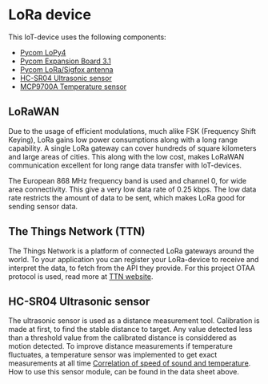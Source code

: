 # LoRa device
This IoT-device uses the following components:
* [Pycom LoPy4](https://pycom.io/product/lopy4/) 
* [Pycom Expansion Board 3.1](https://pycom.io/product/expansion-board-3-0/)
* [Pycom LoRa/Sigfox antenna](https://pycom.io/product/lora-868mhz-915mhz-sigfox-antenna-kit/)
* [HC-SR04 Ultrasonic sensor](https://www.electrokit.com/uploads/productfile/41013/HC-SR04.pdf)
* [MCP9700A Temperature sensor](https://www.mouser.com/datasheet/2/268/20001942F-461622.pdf)

<!-- ABOUT THE PROJECT -->
## LoRaWAN
Due to the usage of efficient modulations, much alike FSK (Frequency Shift Keying), LoRa gains low power consumptions along with a long range capability. A single LoRa gateway can cover hundreds of square kilometers and large areas of cities. This along with the low cost, makes LoRaWAN communication excellent for long range data transfer with IoT-devices. 

The European 868 MHz frequency band is used and channel 0, for wide area connectivity. This give a very low data rate of 0.25 kbps. The low data rate restricts the amount of data to be sent, which makes LoRa good for sending sensor data.

## The Things Network (TTN)
The Things Network is a platform of connected LoRa gateways around the world. To your application you can register your LoRa-device to receive and interpret the data, to fetch from the API they provide. For this project OTAA protocol is used, read more at [TTN website](https://www.thethingsnetwork.org/). 

## HC-SR04 Ultrasonic sensor
The ultrasonic sensor is used as a distance measurement tool. Calibration is made at first, to find the stable distance to target. Any value detected less than a threshold value from the calibrated distance is considdered as motion detected. To improve distance measurements if temperature fluctuates, a temperature sensor was implemented to get exact measurements at all time [Correlation of speed of sound and temperature](https://www.nde-ed.org/EducationResources/HighSchool/Sound/tempandspeed.htm). How to use this sensor module, can be found in the data sheet above.